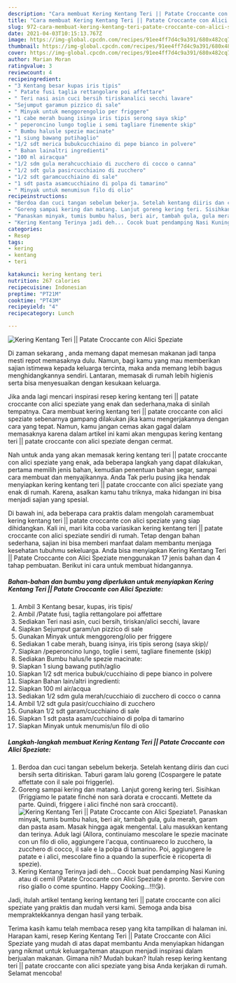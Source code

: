 ```yaml
---
description: "Cara membuat Kering Kentang Teri || Patate Croccante con Alici Speziate Sederhana dan Mudah Dibuat"
title: "Cara membuat Kering Kentang Teri || Patate Croccante con Alici Speziate Sederhana dan Mudah Dibuat"
slug: 972-cara-membuat-kering-kentang-teri-patate-croccante-con-alici-speziate-sederhana-dan-mudah-dibuat
date: 2021-04-03T10:15:13.767Z
image: https://img-global.cpcdn.com/recipes/91ee4ff7d4c9a391/680x482cq70/kering-kentang-teri-patate-croccante-con-alici-speziate-foto-resep-utama.jpg
thumbnail: https://img-global.cpcdn.com/recipes/91ee4ff7d4c9a391/680x482cq70/kering-kentang-teri-patate-croccante-con-alici-speziate-foto-resep-utama.jpg
cover: https://img-global.cpcdn.com/recipes/91ee4ff7d4c9a391/680x482cq70/kering-kentang-teri-patate-croccante-con-alici-speziate-foto-resep-utama.jpg
author: Marian Moran
ratingvalue: 3
reviewcount: 4
recipeingredient:
- "3 Kentang besar kupas iris tipis"
- " Patate fusi taglia rettangolare poi affettare"
- " Teri nasi asin cuci bersih tiriskanalici secchi lavare"
- "Sejumput garamun pizzico di sale"
- " Minyak untuk menggorengolio per friggere"
- "1 cabe merah buang isinya iris tipis serong saya skip"
- " peperoncino lungo toglie i semi tagliare finemente skip"
- " Bumbu halusle spezie macinate"
- "1 siung bawang putihaglio"
- "1/2 sdt merica bubukcucchiaino di pepe bianco in polvere"
- " Bahan lainaltri ingredienti"
- "100 ml airacqua"
- "1/2 sdm gula merahcucchiaio di zucchero di cocco o canna"
- "1/2 sdt gula pasircucchiaino di zucchero"
- "1/2 sdt garamcucchiaino di sale"
- "1 sdt pasta asamcucchiaino di polpa di tamarino"
- " Minyak untuk menumisun filo di olio"
recipeinstructions:
- "Berdoa dan cuci tangan sebelum bekerja. Setelah kentang diiris dan cuci bersih serta ditiriskan. Taburi garam lalu goreng (Cospargere le patate affettate con il sale poi friggerle)."
- "Goreng sampai kering dan matang. Lanjut goreng kering teri. Sisihkan (Friggiamo le patate finché non sarà dorata e croccanti. Mettete da parte. Quindi, friggere i alici finché non sarà croccanti)."
- "Panaskan minyak, tumis bumbu halus, beri air, tambah gula, gula merah, garam dan pasta asam. Masak hingga agak mengental. Lalu masukkan kentang dan terinya. Aduk lagi (Allora, continuiamo mescolare le spezie macinate con un filo di olio, aggiungere l&#39;acqua, continuareco lo zucchero, la zucchero di cocco, il sale e la polpa di tamarino. Poi, aggiungere le patate e i alici, mescolare fino a quando la superficie è ricoperta di spezie)."
- "Kering Kentang Terinya jadi deh... Cocok buat pendamping Nasi Kuning atau di cemil (Patate Croccante con Alici Speziate è pronto. Servire con riso giallo o come spuntino. Happy Cooking...!!!😘)."
categories:
- Resep
tags:
- kering
- kentang
- teri

katakunci: kering kentang teri 
nutrition: 267 calories
recipecuisine: Indonesian
preptime: "PT21M"
cooktime: "PT43M"
recipeyield: "4"
recipecategory: Lunch

---
```



![Kering Kentang Teri || Patate Croccante con Alici Speziate](https://img-global.cpcdn.com/recipes/91ee4ff7d4c9a391/680x482cq70/kering-kentang-teri-patate-croccante-con-alici-speziate-foto-resep-utama.jpg)

Di zaman  sekarang , anda memang dapat memesan makanan jadi tanpa mesti repot memasaknya dulu. Namun, bagi kamu yang mau memberikan sajian istimewa kepada keluarga tercinta, maka anda memang lebih bagus menghidangkannya sendiri. Lantaran, memasak di rumah lebih higienis serta bisa menyesuaikan dengan kesukaan keluarga.

Jika anda lagi mencari inspirasi resep kering kentang teri || patate croccante con alici speziate yang enak dan sederhana,maka di sinilah tempatnya. Cara membuat kering kentang teri || patate croccante con alici speziate  sebenarnya gampang dilakukan jika kamu mengerjakannya dengan cara yang tepat. Namun, kamu jangan cemas akan gagal dalam memasaknya 
karena dalam artikel ini kami akan mengupas kering kentang teri || patate croccante con alici speziate dengan cermat.  



Nah untuk anda yang akan memasak kering kentang teri || patate croccante con alici speziate yang enak, ada beberapa langkah yang dapat dilakukan, pertama memilih jenis bahan, kemudian penentuan bahan segar, sampai cara membuat dan menyajikannya. Anda Tak perlu pusing jika hendak menyiapkan kering kentang teri || patate croccante con alici speziate yang enak di rumah. Karena, asalkan kamu  tahu triknya, maka hidangan ini bisa menjadi sajian yang spesial.

Di bawah ini, ada beberapa cara praktis  dalam mengolah caramembuat kering kentang teri || patate croccante con alici speziate yang siap dihidangkan. Kali ini, mari kita coba variasikan kering kentang teri || patate croccante con alici speziate sendiri di rumah. Tetap dengan bahan sederhana, sajian ini bisa memberi manfaat dalam membantu menjaga kesehatan tubuhmu sekeluarga. Anda bisa menyiapkan Kering Kentang Teri || Patate Croccante con Alici Speziate menggunakan 17 jenis bahan dan 4 tahap pembuatan. Berikut ini cara untuk membuat hidangannya.

<!--inarticleads1-->

##### Bahan-bahan dan bumbu yang diperlukan untuk menyiapkan Kering Kentang Teri || Patate Croccante con Alici Speziate:

1. Ambil 3 Kentang besar, kupas, iris tipis/
1. Ambil  /Patate fusi, taglia rettangolare poi affettare
1. Sediakan  Teri nasi asin, cuci bersih, tiriskan/alici secchi, lavare
1. Siapkan Sejumput garam/un pizzico di sale
1. Gunakan  Minyak untuk menggoreng/olio per friggere
1. Sediakan 1 cabe merah, buang isinya, iris tipis serong (saya skip)/
1. Siapkan  /peperoncino lungo, toglie i semi, tagliare finemente (skip)
1. Sediakan  Bumbu halus/le spezie macinate:
1. Siapkan 1 siung bawang putih/aglio
1. Siapkan 1/2 sdt merica bubuk/cucchiaino di pepe bianco in polvere
1. Siapkan  Bahan lain/altri ingredienti:
1. Siapkan 100 ml air/acqua
1. Sediakan 1/2 sdm gula merah/cucchiaio di zucchero di cocco o canna
1. Ambil 1/2 sdt gula pasir/cucchiaino di zucchero
1. Gunakan 1/2 sdt garam/cucchiaino di sale
1. Siapkan 1 sdt pasta asam/cucchiaino di polpa di tamarino
1. Siapkan  Minyak untuk menumis/un filo di olio




<!--inarticleads2-->

##### Langkah-langkah membuat Kering Kentang Teri || Patate Croccante con Alici Speziate:

1. Berdoa dan cuci tangan sebelum bekerja. Setelah kentang diiris dan cuci bersih serta ditiriskan. Taburi garam lalu goreng (Cospargere le patate affettate con il sale poi friggerle).
1. Goreng sampai kering dan matang. Lanjut goreng kering teri. Sisihkan (Friggiamo le patate finché non sarà dorata e croccanti. Mettete da parte. Quindi, friggere i alici finché non sarà croccanti).
<img src="//assets-global.cpcdn.com/assets/icons/button_play-2c75c40dde080a61004c1f40b05d8f140eaff45d7e9e6481dc71c63d2e7c4909.png" alt="Kering Kentang Teri || Patate Croccante con Alici Speziate">1. Panaskan minyak, tumis bumbu halus, beri air, tambah gula, gula merah, garam dan pasta asam. Masak hingga agak mengental. Lalu masukkan kentang dan terinya. Aduk lagi (Allora, continuiamo mescolare le spezie macinate con un filo di olio, aggiungere l&#39;acqua, continuareco lo zucchero, la zucchero di cocco, il sale e la polpa di tamarino. Poi, aggiungere le patate e i alici, mescolare fino a quando la superficie è ricoperta di spezie).
1. Kering Kentang Terinya jadi deh... Cocok buat pendamping Nasi Kuning atau di cemil (Patate Croccante con Alici Speziate è pronto. Servire con riso giallo o come spuntino. Happy Cooking...!!!😘).




Jadi, itulah artikel tentang  kering kentang teri || patate croccante con alici speziate  yang praktis dan mudah versi kami. Semoga anda bisa mempraktekkannya dengan hasil yang terbaik. 

Terima kasih kamu telah membaca resep yang kita tampilkan di halaman ini. Harapan kami, resep  Kering Kentang Teri || Patate Croccante con Alici Speziate yang mudah di atas dapat membantu Anda menyiapkan hidangan yang nikmat untuk keluarga/teman ataupun menjadi inspirasi dalam berjualan makanan. Gimana nih? Mudah bukan? Itulah resep kering kentang teri || patate croccante con alici speziate yang bisa Anda kerjakan di rumah. Selamat mencoba!

